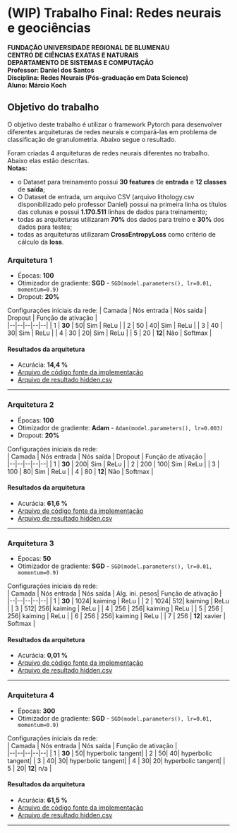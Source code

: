 # (WIP) Trabalho Final: Redes neurais e geociências

**FUNDAÇÃO UNIVERSIDADE REGIONAL DE BLUMENAU**  
**CENTRO DE CIÊNCIAS EXATAS E NATURAIS**  
**DEPARTAMENTO DE SISTEMAS E COMPUTAÇÃO**  
**Professor: Daniel dos Santos**  
**Disciplina: Redes Neurais (Pós-graduação em Data Science)**  
**Aluno: Márcio Koch**  

## Objetivo do trabalho

O objetivo deste trabalho é utilizar o framework Pytorch para desenvolver diferentes 
arquiteturas de redes neurais e compará-las em problema de classificação de 
granulometria.
Abaixo segue o resultado.

Foram criadas 4 arquiteturas de redes neurais diferentes no trabalho. Abaixo elas estão descritas.  
**Notas:**
- o Dataset para treinamento possui **30 features** de **entrada** e **12 classes** de **saída**;
- O Dataset de entrada, um arquivo CSV (arquivo lithology.csv disponibilizado pelo professor Daniel) possui na primeira linha os títulos das colunas e possui **1.170.511** linhas de dados para treinamento;
- todas as arquiteturas utilizaram **70%** dos dados para treino e **30%** dos dados para testes;
- todas as arquiteturas utilizaram **CrossEntropyLoss** como critério de cálculo da **loss**.

### Arquitetura 1
- Épocas: **100**
- Otimizador de gradiente: **SGD** - `SGD(model.parameters(), lr=0.01, momentum=0.9)`  
- Dropout: **20%**

Configurações iniciais da rede: 
| Camada | Nós entrada | Nós saída | Dropout | Função de ativação |  
|--|--|--|--|--|
| 1 | **30** | 50| Sim | ReLu |
| 2 | 50 | 40| Sim | ReLu |
| 3 | 40 | 30| Sim | ReLu |
| 4 | 30 | 20| Sim | ReLu |
| 5 | 20 | **12**| Não | Softmax |

#### Resultados da arquitetura
- Acurácia: **14,4 %**
- [Arquivo de código fonte da implementação](https://github.com/lobokoch/ann/tree/main/arquitetura1)
- [Arquivo de resultado hidden.csv](https://github.com/lobokoch/ann/tree/main/arquitetura1)
-----------------------

### Arquitetura 2
- Épocas: **100**
- Otimizador de gradiente:  **Adam** - `Adam(model.parameters(), lr=0.003)`  
- Dropout: **20%**

Configurações iniciais da rede:   
| Camada | Nós entrada | Nós saída |  Dropout | Função de ativação |  
|--|--|--|--|--|
| 1 | **30** | 200| Sim | ReLu |
| 2 | 200 | 100| Sim | ReLu |
| 3 | 100 | 80| Sim | ReLu |
| 4 | 80 | **12**| Não | Softmax |

#### Resultados da arquitetura
- Acurácia: **61,6 %**
- [Arquivo de código fonte da implementação](https://github.com/lobokoch/ann/tree/main/arquitetura2)
- [Arquivo de resultado hidden.csv](https://github.com/lobokoch/ann/tree/main/arquitetura2)
-----------------------

### Arquitetura 3
- Épocas: **50**
- Otimizador de gradiente: **SGD** - `SGD(model.parameters(), lr=0.01, momentum=0.9)`  

Configurações iniciais da rede:   
| Camada | Nós entrada | Nós saída | Alg. ini. pesos| Função de ativação |  
|--|--|--|--|--|
| 1 | **30** | 1024| kaiming | ReLu |
| 2 | 1024| 512| kaiming | ReLu |
| 3 | 512| 256| kaiming | ReLu |
| 4 | 256 | 256| kaiming | ReLu |
| 5 | 256 | 256| kaiming | ReLu |
| 6 | 256 | 256| kaiming | ReLu |
| 7 | 256 | **12**| xavier | Softmax |

#### Resultados da arquitetura
- Acurácia: **0,01 %**
- [Arquivo de código fonte da implementação](https://github.com/lobokoch/ann/tree/main/arquitetura3)
- [Arquivo de resultado hidden.csv](https://github.com/lobokoch/ann/tree/main/arquitetura3)
-----------------------

### Arquitetura 4
- Épocas: **300**
- Otimizador de gradiente: **SGD** - `SGD(model.parameters(), lr=0.01, momentum=0.9)`  

Configurações iniciais da rede:   
| Camada | Nós entrada | Nós saída | Função de ativação |  
|--|--|--|--|--|
| 1 | **30** | 50|  hyperbolic tangent|
| 2 | 50| 40|  hyperbolic tangent|
| 3 | 40| 30|  hyperbolic tangent|
| 4 | 30| 20|  hyperbolic tangent|
| 5 | 20| **12**|  n/a |

#### Resultados da arquitetura
- Acurácia: **61,5 %**
- [Arquivo de código fonte da implementação](https://github.com/lobokoch/ann/tree/main/arquitetura4)
- [Arquivo de resultado hidden.csv](https://github.com/lobokoch/ann/tree/main/arquitetura4)
-----------------------


